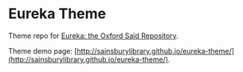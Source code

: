 # Eureka Theme
Theme repo for [Eureka: the Oxford Saïd Repository](http://eureka.sbs.ox.ac.uk).

Theme demo page: [http://sainsburylibrary.github.io/eureka-theme/](http://sainsburylibrary.github.io/eureka-theme/).
